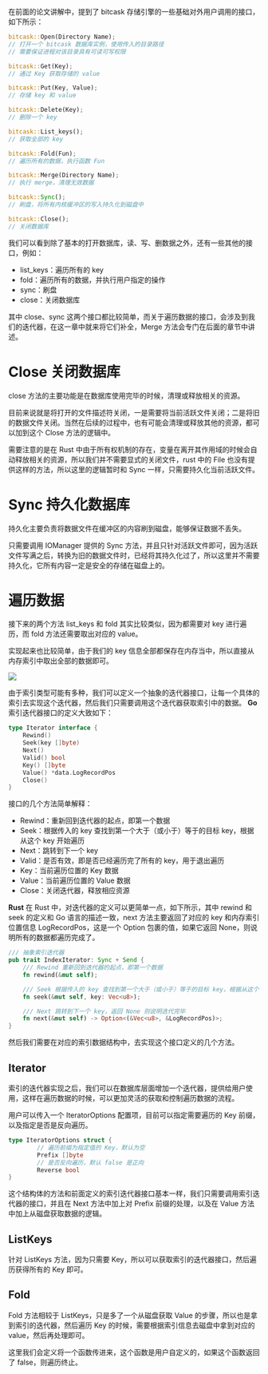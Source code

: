 在前面的论文讲解中，提到了 bitcask 存储引擎的一些基础对外用户调用的接口，如下所示：

```rust
bitcask::Open(Directory Name);
// 打开一个 bitcask 数据库实例，使用传入的目录路径
// 需要保证进程对该目录具有可读可写权限

bitcask::Get(Key);
// 通过 Key 获取存储的 value

bitcask::Put(Key, Value);
// 存储 key 和 value

bitcask::Delete(Key);
// 删除一个 key

bitcask::List_keys();
// 获取全部的 key

bitcask::Fold(Fun);
// 遍历所有的数据，执行函数 Fun

bitcask::Merge(Directory Name);
// 执行 merge，清理无效数据

bitcask::Sync();
// 刷盘，将所有内核缓冲区的写入持久化到磁盘中

bitcask::Close();
// 关闭数据库
```

我们可以看到除了基本的打开数据库，读、写、删数据之外，还有一些其他的接口，例如：
- list_keys：遍历所有的 key
- fold：遍历所有的数据，并执行用户指定的操作
- sync：刷盘
- close：关闭数据库

其中 close、sync 这两个接口都比较简单，而关于遍历数据的接口，会涉及到我们的迭代器，在这一章中就来将它们补全，Merge 方法会专门在后面的章节中讲述。
# Close 关闭数据库
close 方法的主要功能是在数据库使用完毕的时候，清理或释放相关的资源。

目前来说就是将打开的文件描述符关闭，一是需要将当前活跃文件关闭；二是将旧的数据文件关闭。当然在后续的过程中，也有可能会清理或释放其他的资源，都可以加到这个 Close 方法的逻辑中。

需要注意的是在 Rust 中由于所有权机制的存在，变量在离开其作用域的时候会自动释放相关的资源，所以我们并不需要显式的关闭文件，rust 中的 File 也没有提供这样的方法，所以这里的逻辑暂时和 Sync 一样，只需要持久化当前活跃文件。
# Sync 持久化数据库
持久化主要负责将数据文件在缓冲区的内容刷到磁盘，能够保证数据不丢失。

只需要调用 IOManager 提供的 Sync 方法，并且只针对活跃文件即可，因为活跃文件写满之后，转换为旧的数据文件时，已经将其持久化过了，所以这里并不需要持久化，它所有内容一定是安全的存储在磁盘上的。
# 遍历数据
接下来的两个方法 list_keys 和 fold 其实比较类似，因为都需要对 key 进行遍历，而 fold 方法还需要取出对应的 value。

实现起来也比较简单，由于我们的 key 信息全部都保存在内存当中，所以直接从内存索引中取出全部的数据即可。

![](Pasted%20image%2020230529173215.png)

由于索引类型可能有多种，我们可以定义一个抽象的迭代器接口，让每一个具体的索引去实现这个迭代器，然后我们只需要调用这个迭代器获取索引中的数据。
**Go**
索引迭代器接口的定义大致如下：

```go
type Iterator interface {
    Rewind()
    Seek(key []byte)
    Next()
    Valid() bool
    Key() []byte
    Value() *data.LogRecordPos
    Close()
}
```

接口的几个方法简单解释：
- Rewind：重新回到迭代器的起点，即第一个数据
- Seek：根据传入的 key 查找到第一个大于（或小于）等于的目标 key，根据从这个 key 开始遍历
- Next：跳转到下一个 key
- Valid：是否有效，即是否已经遍历完了所有的 key，用于退出遍历
- Key：当前遍历位置的 Key 数据
- Value：当前遍历位置的 Value 数据
- Close：关闭迭代器，释放相应资源

**Rust**
在 Rust 中，对迭代器的定义可以更简单一点，如下所示，其中 rewind 和 seek 的定义和 Go 语言的描述一致，next 方法主要返回了对应的 key 和内存索引位置信息 LogRecordPos，这是一个 Option 包裹的值，如果它返回 None，则说明所有的数据都遍历完成了。

```rust
/// 抽象索引迭代器
pub trait IndexIterator: Sync + Send {
    /// Rewind 重新回到迭代器的起点，即第一个数据
    fn rewind(&mut self);

    /// Seek 根据传入的 key 查找到第一个大于（或小于）等于的目标 key，根据从这个 key 开始遍历
    fn seek(&mut self, key: Vec<u8>);

    /// Next 跳转到下一个 key，返回 None 则说明迭代完毕
    fn next(&mut self) -> Option<(&Vec<u8>, &LogRecordPos)>;
}
```

然后我们需要在对应的索引数据结构中，去实现这个接口定义的几个方法。

## Iterator
索引的迭代器实现之后，我们可以在数据库层面增加一个迭代器，提供给用户使用，这样在遍历数据的时候，可以更加灵活的获取和控制遍历数据的流程。

用户可以传入一个 IteratorOptions 配置项，目前可以指定需要遍历的 Key 前缀，以及指定是否是反向遍历。

```go
type IteratorOptions struct {
        // 遍历前缀为指定值的 Key，默认为空
        Prefix []byte
        // 是否反向遍历，默认 false 是正向
        Reverse bool
}
```

这个结构体的方法和前面定义的索引迭代器接口基本一样，我们只需要调用索引迭代器的接口，并且在 Next 方法中加上对 Prefix 前缀的处理，以及在 Value 方法中加上从磁盘获取数据的逻辑。

## ListKeys
针对 ListKeys 方法，因为只需要 Key，所以可以获取索引的迭代器接口，然后遍历获得所有的 Key 即可。

## Fold
Fold 方法相较于 ListKeys，只是多了一个从磁盘获取 Value 的步骤，所以也是拿到索引的迭代器，然后遍历 Key 的时候，需要根据索引信息去磁盘中拿到对应的 value，然后再处理即可。

这里我们会定义将一个函数传进来，这个函数是用户自定义的，如果这个函数返回了 false，则遍历终止。
